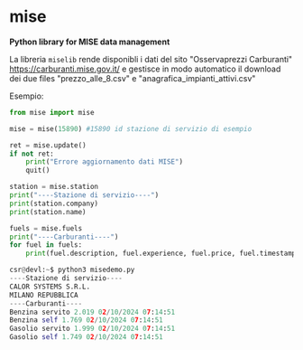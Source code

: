 # mise
**Python library for MISE data management**

La libreria `miselib` rende disponibli i dati del sito "Osservaprezzi Carburanti" https://carburanti.mise.gov.it/ e gestisce in modo automatico
il download dei due files "prezzo_alle_8.csv" e "anagrafica_impianti_attivi.csv"

Esempio:

```python
from mise import mise

mise = mise(15890) #15890 id stazione di servizio di esempio

ret = mise.update()
if not ret:
    print("Errore aggiornamento dati MISE")
    quit()

station = mise.station
print("----Stazione di servizio----")
print(station.company)
print(station.name)

fuels = mise.fuels
print("----Carburanti----")
for fuel in fuels:
    print(fuel.description, fuel.experience, fuel.price, fuel.timestamp)
```

```python
csr@devl:~$ python3 misedemo.py
----Stazione di servizio----
CALOR SYSTEMS S.R.L.
MILANO REPUBBLICA
----Carburanti----
Benzina servito 2.019 02/10/2024 07:14:51
Benzina self 1.769 02/10/2024 07:14:51
Gasolio servito 1.999 02/10/2024 07:14:51
Gasolio self 1.749 02/10/2024 07:14:51
```
